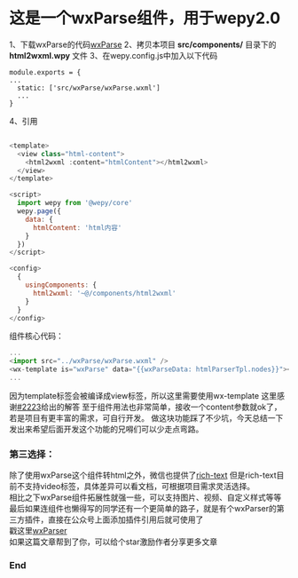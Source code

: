 # 这是一个wxParse组件，用于wepy2.0
1、下载wxParse的代码[wxParse](https://github.com/icindy/wxParse "wxParse")
2、拷贝本项目 **src/components/** 目录下的 **html2wxml.wpy** 文件
3、在wepy.config.js中加入以下代码
   
    module.exports = {
	...
      static: ['src/wxParse/wxParse.wxml']
	  ...
    }
4、引用
```javascript

<template>
  <view class="html-content">
    <html2wxml :content="htmlContent"></html2wxml>
  </view>
</template>

<script>
  import wepy from '@wepy/core'
  wepy.page({
    data: {
      htmlContent: 'html内容'
    }
  })
</script>

<config>
  {
    usingComponents: {
      html2wxml: '~@/components/html2wxml'
    }
  }
</config>

```
组件核心代码：
```javascript
...
<import src="../wxParse/wxParse.wxml" />
<wx-template is="wxParse" data="{{wxParseData: htmlParserTpl.nodes}}"></wx-template>
...
```
因为template标签会被编译成view标签，所以这里需要使用wx-template
这里感谢[#2223](https://github.com/Tencent/wepy/issues/2223 "#2223")给出的解答
至于组件用法也非常简单，接收一个content参数就ok了，若是项目有更丰富的需求，可自行开发。
做这块功能踩了不少坑，今天总结一下发出来希望后面开发这个功能的兄嘚们可以少走点弯路。
### 第三选择：
除了使用wxParse这个组件转html之外，微信也提供了[rich-text](https://developers.weixin.qq.com/miniprogram/dev/component/rich-text.html "rich-text")
但是rich-text目前不支持video标签，具体差异可以看文档，可根据项目需求灵活选择。<br>
相比之下wxParse组件拓展性就强一些，可以支持图片、视频、自定义样式等等<br>
最后如果连组件也懒得写的同学还有一个更简单的路子，就是有个wxParser的第三方插件，直接在公众号上面添加插件引用后就可使用了<br>
戳这里[wxParser](https://mp.weixin.qq.com/wxopen/pluginbasicprofile?action=intro&appid=wx9d4d4ffa781ff3ac&token=1906820051&lang=zh_CN "wxParser")<br>
如果这篇文章帮到了你，可以给个star激励作者分享更多文章

### End
